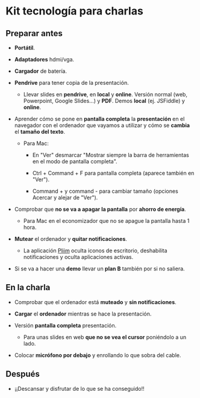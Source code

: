 # Kit tecnología para charlas

## Preparar antes

- **Portátil**.

- **Adaptadores** hdmi/vga.

- **Cargador** de batería.

- **Pendrive** para tener copia de la presentación.

    - Llevar slides en **pendrive**, en **local** y **online**. Versión normal (web, Powerpoint, Google Slides...) y **PDF**. Demos **local** (ej. JSFiddle) y **online**. 

- Aprender cómo se pone en **pantalla completa** la **presentación** en el navegador con el ordenador que vayamos a utilizar y cómo se **cambia** el **tamaño del texto**.

    - Para Mac: 
    
        - En "Ver" desmarcar "Mostrar siempre la barra de herramientas en el modo de pantalla completa".

        - Ctrl + Command + F para pantalla completa (aparece también en "Ver").

        - Command + y command - para cambiar tamaño (opciones Acercar y alejar de "Ver").

- Comprobar que **no se va a apagar la pantalla** por **ahorro de energía**.

    - Para Mac en el economizador que no se apague la pantalla hasta 1 hora.

- **Mutear** el ordenador y **quitar notificaciones**.

    - La aplicación [Pliim](https://zehfernandes.github.io/pliim/) oculta iconos de escritorio, deshabilita notificaciones y oculta aplicaciones activas.

- Si se va a hacer una **demo** llevar un **plan B** también por si no saliera.

## En la charla  

- Comprobar que el ordenador está **muteado** y **sin notificaciones**.

- **Cargar** el **ordenador** mientras se hace la presentación.

- Versión **pantalla completa** presentación.

    - Para unas slides en web **que no se vea el cursor** poniéndolo a un lado.

- Colocar **micrófono por debajo** y enrollando lo que sobra del cable.

## Después

- ¡¡Descansar y disfrutar de lo que se ha conseguido!!